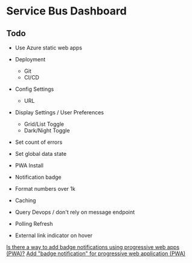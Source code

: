 # Service Bus Dashboard

## Todo

* Use Azure static web apps
* Deployment
  * Git
  * CI/CD
* Config Settings
  * URL
* Display Settings / User Preferences
  * Grid/List Toggle
  * Dark/Night Toggle
* Set count of errors
* Set global data state
* PWA Install
* Notification badge
* Format numbers over 1k
* Caching
* Query Devops / don't rely on message endpoint
* Polling Refresh

* External link indicator on hover


[Is there a way to add badge notifications using progressive web apps (PWA)?](https://stackoverflow.com/q/45377604/1366033)
[Add "badge notification" for progressive web application (PWA)](https://stackoverflow.com/q/46549206/1366033)

